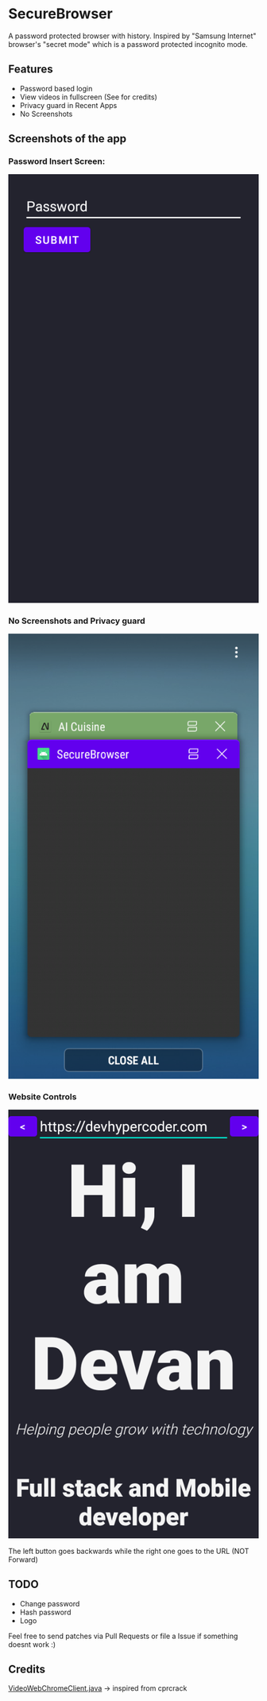 # SecureBrowser

A password protected browser with history. Inspired by "Samsung Internet" browser's "secret mode" which is a password protected incognito mode. 

## Features
- Password based login
- View videos in fullscreen (See for credits)
- Privacy guard in Recent Apps
- No Screenshots

## Screenshots of the app

### Password Insert Screen:
![Password insert screen](./assets/passwd_screen.png)

### No Screenshots and Privacy guard
![Privacy guard](./assets/secure_lock.png)

### Website Controls
![Website Controls](./assets/webview_screen.png)

The left button goes backwards while the right one goes to the URL (NOT Forward)

## TODO
- Change password
- Hash password
- Logo

Feel free to send patches via Pull Requests or file a Issue if something doesnt work :)

## Credits
[VideoWebChromeClient.java](https://github.com/cprcrack/VideoEnabledWebView/) -> inspired from cprcrack

